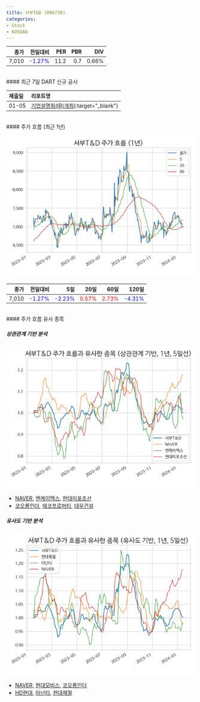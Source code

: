 ```yaml
---
title: 서부T&D (006730)
categories:
- Stock
- KOSDAQ
---
```


|종가|전일대비|PER|PBR|DIV|
|---:|-------:|--:|--:|--:|
|7,010|<span style="color: blue">-1.27%</span>|11.2|0.7|0.66%|

<!-- more -->

<br>
#### 최근 7일 DART 신규 공시


|제출일|리포트명|
|:-----|:-------|
|01-05|[기업설명회(IR)개최](https://dart.fss.or.kr/dsaf001/main.do?rcpNo=20240105900115){:target="_blank"}|

<br>
#### 주가 흐름 (최근 1년)

![006730](/assets/images/stock/006730.png)

|종가|전일대비|5일|20일|60일|120일|
|---:|-------:|--:|---:|---:|----:|
|7,010|<span style="color: blue">-1.27%</span>|<span style="color: blue">-2.23%</span>|<span style="color: red">0.57%</span>|<span style="color: red">2.73%</span>|<span style="color: blue">-4.31%</span>|

<br>
#### 주가 흐름 유사 종목

##### 상관관계 기반 분석

![006730](/assets/images/stock/006730_corr.png)
- [NAVER](/035420/), [엔케이맥스](/182400/), [현대미포조선](/010620/)
- [코오롱인더](/120110/), [에코프로머티](/450080/), [대우건설](/047040/)

##### 유사도 기반 분석

![006730](/assets/images/stock/006730_sim.png)
- [NAVER](/035420/), [현대모비스](/012330/), [코오롱인더](/120110/)
- [HD현대](/267250/), [아난티](/025980/), [현대제철](/004020/)